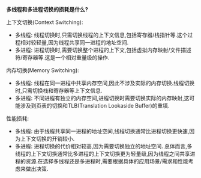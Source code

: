 **多线程和多进程切换的损耗是什么?**

上下文切换(Context Switching):
* 多线程: 线程切换时,只需切换线程的上下文信息,包括寄存器/栈指针等.这个过程相对较轻量,因为线程共享同一进程的地址空间.
* 多进程: 进程切换时,需要切换整个进程的上下文,包括虚拟内存映射/文件描述符/寄存器等.这是一个相对重量级的操作.

内存切换(Memory Switching):
* 多线程: 线程在同一进程中共享内存空间,因此不涉及实际的内存切换.线程切换时,只需切换栈和寄存器等上下文信息.
* 多进程: 不同进程有独立的内存空间,进程切换时需要切换实际的内存映射,这可能涉及到页表的切换和TLB(Translation Lookaside Buffer)的重填.

性能损耗:
  * 多线程: 由于线程共享同一进程的地址空间,线程切换通常比进程切换更快速,因为上下文切换的开销较小.
  * 多进程: 进程切换的代价相对较高,因为需要切换独立的地址空间.
总体而言,多线程的上下文切换通常比多进程的上下文切换更为轻量级,因为线程之间共享进程的资源.在选择多线程还是多进程时,需要根据具体的应用场景/需求和性能考虑来做出决策.